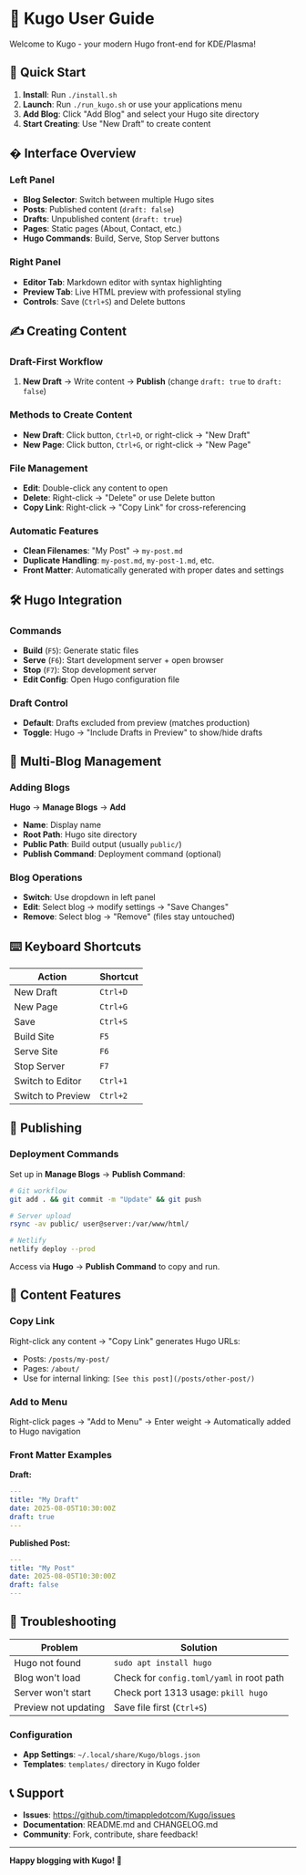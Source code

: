 # 📖 Kugo User Guide

Welcome to Kugo - your modern Hugo front-end for KDE/Plasma!

## 🚀 Quick Start

1. **Install**: Run `./install.sh`
2. **Launch**: Run `./run_kugo.sh` or use your applications menu
3. **Add Blog**: Click "Add Blog" and select your Hugo site directory
4. **Start Creating**: Use "New Draft" to create content

## � Interface Overview

### Left Panel
- **Blog Selector**: Switch between multiple Hugo sites
- **Posts**: Published content (`draft: false`)
- **Drafts**: Unpublished content (`draft: true`)
- **Pages**: Static pages (About, Contact, etc.)
- **Hugo Commands**: Build, Serve, Stop Server buttons

### Right Panel
- **Editor Tab**: Markdown editor with syntax highlighting
- **Preview Tab**: Live HTML preview with professional styling
- **Controls**: Save (`Ctrl+S`) and Delete buttons

## ✍️ Creating Content

### Draft-First Workflow
1. **New Draft** → Write content → **Publish** (change `draft: true` to `draft: false`)

### Methods to Create Content
- **New Draft**: Click button, `Ctrl+D`, or right-click → "New Draft"
- **New Page**: Click button, `Ctrl+G`, or right-click → "New Page"

### File Management
- **Edit**: Double-click any content to open
- **Delete**: Right-click → "Delete" or use Delete button
- **Copy Link**: Right-click → "Copy Link" for cross-referencing

### Automatic Features
- **Clean Filenames**: "My Post" → `my-post.md`
- **Duplicate Handling**: `my-post.md`, `my-post-1.md`, etc.
- **Front Matter**: Automatically generated with proper dates and settings

## 🛠️ Hugo Integration

### Commands
- **Build** (`F5`): Generate static files
- **Serve** (`F6`): Start development server + open browser
- **Stop** (`F7`): Stop development server
- **Edit Config**: Open Hugo configuration file

### Draft Control
- **Default**: Drafts excluded from preview (matches production)
- **Toggle**: Hugo → "Include Drafts in Preview" to show/hide drafts

## 🔧 Multi-Blog Management

### Adding Blogs
**Hugo** → **Manage Blogs** → **Add**
- **Name**: Display name
- **Root Path**: Hugo site directory
- **Public Path**: Build output (usually `public/`)
- **Publish Command**: Deployment command (optional)

### Blog Operations
- **Switch**: Use dropdown in left panel
- **Edit**: Select blog → modify settings → "Save Changes"
- **Remove**: Select blog → "Remove" (files stay untouched)

## ⌨️ Keyboard Shortcuts

| Action | Shortcut |
|--------|----------|
| New Draft | `Ctrl+D` |
| New Page | `Ctrl+G` |
| Save | `Ctrl+S` |
| Build Site | `F5` |
| Serve Site | `F6` |
| Stop Server | `F7` |
| Switch to Editor | `Ctrl+1` |
| Switch to Preview | `Ctrl+2` |

## 🚀 Publishing

### Deployment Commands
Set up in **Manage Blogs** → **Publish Command**:

```bash
# Git workflow
git add . && git commit -m "Update" && git push

# Server upload
rsync -av public/ user@server:/var/www/html/

# Netlify
netlify deploy --prod
```

Access via **Hugo** → **Publish Command** to copy and run.

## 🔗 Content Features

### Copy Link
Right-click any content → "Copy Link" generates Hugo URLs:
- Posts: `/posts/my-post/`
- Pages: `/about/`
- Use for internal linking: `[See this post](/posts/other-post/)`

### Add to Menu
Right-click pages → "Add to Menu" → Enter weight → Automatically added to Hugo navigation

### Front Matter Examples

**Draft:**
```yaml
---
title: "My Draft"
date: 2025-08-05T10:30:00Z
draft: true
---
```

**Published Post:**
```yaml
---
title: "My Post"
date: 2025-08-05T10:30:00Z
draft: false
---
```

## 🐛 Troubleshooting

| Problem | Solution |
|---------|----------|
| Hugo not found | `sudo apt install hugo` |
| Blog won't load | Check for `config.toml/yaml` in root path |
| Server won't start | Check port 1313 usage: `pkill hugo` |
| Preview not updating | Save file first (`Ctrl+S`) |

### Configuration
- **App Settings**: `~/.local/share/Kugo/blogs.json`
- **Templates**: `templates/` directory in Kugo folder

## 📞 Support

- **Issues**: https://github.com/timappledotcom/Kugo/issues
- **Documentation**: README.md and CHANGELOG.md
- **Community**: Fork, contribute, share feedback!

---

**Happy blogging with Kugo! 🎉**
